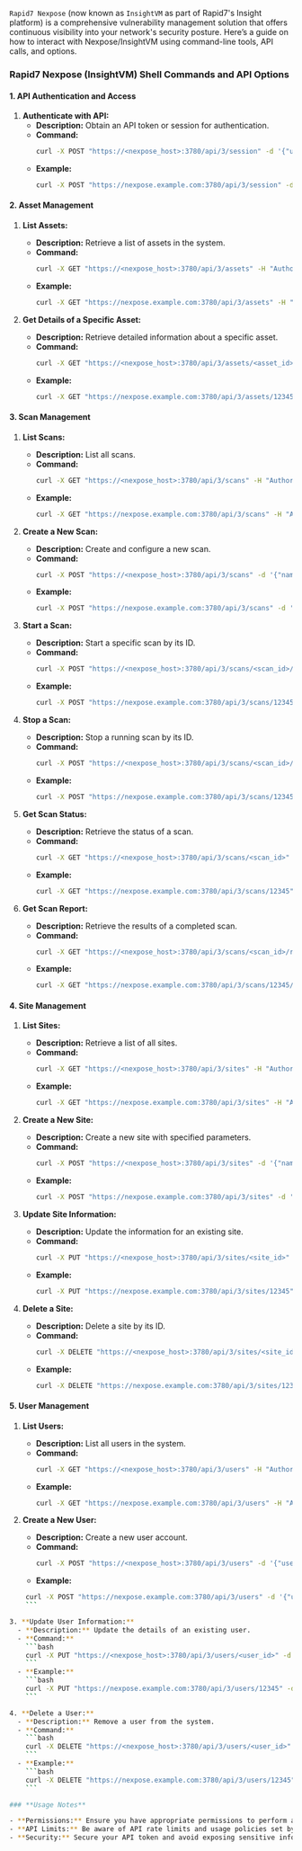 `Rapid7 Nexpose` (now known as `InsightVM` as part of Rapid7's Insight platform) is a comprehensive vulnerability management solution that offers continuous visibility into your network's security posture. Here’s a guide on how to interact with Nexpose/InsightVM using command-line tools, API calls, and options.

### **Rapid7 Nexpose (InsightVM) Shell Commands and API Options**

#### **1. API Authentication and Access**

1. **Authenticate with API:**
   - **Description:** Obtain an API token or session for authentication.
   - **Command:**
     ```bash
     curl -X POST "https://<nexpose_host>:3780/api/3/session" -d '{"username":"<username>","password":"<password>"}' -H "Content-Type: application/json"
     ```
   - **Example:**
     ```bash
     curl -X POST "https://nexpose.example.com:3780/api/3/session" -d '{"username":"admin","password":"password"}' -H "Content-Type: application/json"
     ```

#### **2. Asset Management**

1. **List Assets:**
   - **Description:** Retrieve a list of assets in the system.
   - **Command:**
     ```bash
     curl -X GET "https://<nexpose_host>:3780/api/3/assets" -H "Authorization: Bearer <api_token>"
     ```
   - **Example:**
     ```bash
     curl -X GET "https://nexpose.example.com:3780/api/3/assets" -H "Authorization: Bearer <your_api_token>"
     ```

2. **Get Details of a Specific Asset:**
   - **Description:** Retrieve detailed information about a specific asset.
   - **Command:**
     ```bash
     curl -X GET "https://<nexpose_host>:3780/api/3/assets/<asset_id>" -H "Authorization: Bearer <api_token>"
     ```
   - **Example:**
     ```bash
     curl -X GET "https://nexpose.example.com:3780/api/3/assets/12345" -H "Authorization: Bearer <your_api_token>"
     ```

#### **3. Scan Management**

1. **List Scans:**
   - **Description:** List all scans.
   - **Command:**
     ```bash
     curl -X GET "https://<nexpose_host>:3780/api/3/scans" -H "Authorization: Bearer <api_token>"
     ```
   - **Example:**
     ```bash
     curl -X GET "https://nexpose.example.com:3780/api/3/scans" -H "Authorization: Bearer <your_api_token>"
     ```

2. **Create a New Scan:**
   - **Description:** Create and configure a new scan.
   - **Command:**
     ```bash
     curl -X POST "https://<nexpose_host>:3780/api/3/scans" -d '{"name":"<scan_name>","site_id":"<site_id>","scan_template_id":"<template_id>","assets":["<asset_id>"]}' -H "Authorization: Bearer <api_token>" -H "Content-Type: application/json"
     ```
   - **Example:**
     ```bash
     curl -X POST "https://nexpose.example.com:3780/api/3/scans" -d '{"name":"New Scan","site_id":"1","scan_template_id":"basic","assets":["12345"]}' -H "Authorization: Bearer <your_api_token>" -H "Content-Type: application/json"
     ```

3. **Start a Scan:**
   - **Description:** Start a specific scan by its ID.
   - **Command:**
     ```bash
     curl -X POST "https://<nexpose_host>:3780/api/3/scans/<scan_id>/launch" -H "Authorization: Bearer <api_token>"
     ```
   - **Example:**
     ```bash
     curl -X POST "https://nexpose.example.com:3780/api/3/scans/12345/launch" -H "Authorization: Bearer <your_api_token>"
     ```

4. **Stop a Scan:**
   - **Description:** Stop a running scan by its ID.
   - **Command:**
     ```bash
     curl -X POST "https://<nexpose_host>:3780/api/3/scans/<scan_id>/cancel" -H "Authorization: Bearer <api_token>"
     ```
   - **Example:**
     ```bash
     curl -X POST "https://nexpose.example.com:3780/api/3/scans/12345/cancel" -H "Authorization: Bearer <your_api_token>"
     ```

5. **Get Scan Status:**
   - **Description:** Retrieve the status of a scan.
   - **Command:**
     ```bash
     curl -X GET "https://<nexpose_host>:3780/api/3/scans/<scan_id>" -H "Authorization: Bearer <api_token>"
     ```
   - **Example:**
     ```bash
     curl -X GET "https://nexpose.example.com:3780/api/3/scans/12345" -H "Authorization: Bearer <your_api_token>"
     ```

6. **Get Scan Report:**
   - **Description:** Retrieve the results of a completed scan.
   - **Command:**
     ```bash
     curl -X GET "https://<nexpose_host>:3780/api/3/scans/<scan_id>/report" -H "Authorization: Bearer <api_token>"
     ```
   - **Example:**
     ```bash
     curl -X GET "https://nexpose.example.com:3780/api/3/scans/12345/report" -H "Authorization: Bearer <your_api_token>"
     ```

#### **4. Site Management**

1. **List Sites:**
   - **Description:** Retrieve a list of all sites.
   - **Command:**
     ```bash
     curl -X GET "https://<nexpose_host>:3780/api/3/sites" -H "Authorization: Bearer <api_token>"
     ```
   - **Example:**
     ```bash
     curl -X GET "https://nexpose.example.com:3780/api/3/sites" -H "Authorization: Bearer <your_api_token>"
     ```

2. **Create a New Site:**
   - **Description:** Create a new site with specified parameters.
   - **Command:**
     ```bash
     curl -X POST "https://<nexpose_host>:3780/api/3/sites" -d '{"name":"<site_name>","description":"<description>","assets":["<asset_id>"]}' -H "Authorization: Bearer <api_token>" -H "Content-Type: application/json"
     ```
   - **Example:**
     ```bash
     curl -X POST "https://nexpose.example.com:3780/api/3/sites" -d '{"name":"New Site","description":"Site for testing","assets":["12345"]}' -H "Authorization: Bearer <your_api_token>" -H "Content-Type: application/json"
     ```

3. **Update Site Information:**
   - **Description:** Update the information for an existing site.
   - **Command:**
     ```bash
     curl -X PUT "https://<nexpose_host>:3780/api/3/sites/<site_id>" -d '{"name":"<new_name>","description":"<new_description>"}' -H "Authorization: Bearer <api_token>" -H "Content-Type: application/json"
     ```
   - **Example:**
     ```bash
     curl -X PUT "https://nexpose.example.com:3780/api/3/sites/12345" -d '{"name":"Updated Site","description":"Updated description"}' -H "Authorization: Bearer <your_api_token>" -H "Content-Type: application/json"
     ```

4. **Delete a Site:**
   - **Description:** Delete a site by its ID.
   - **Command:**
     ```bash
     curl -X DELETE "https://<nexpose_host>:3780/api/3/sites/<site_id>" -H "Authorization: Bearer <api_token>"
     ```
   - **Example:**
     ```bash
     curl -X DELETE "https://nexpose.example.com:3780/api/3/sites/12345" -H "Authorization: Bearer <your_api_token>"
     ```

#### **5. User Management**

1. **List Users:**
   - **Description:** List all users in the system.
   - **Command:**
     ```bash
     curl -X GET "https://<nexpose_host>:3780/api/3/users" -H "Authorization: Bearer <api_token>"
     ```
   - **Example:**
     ```bash
     curl -X GET "https://nexpose.example.com:3780/api/3/users" -H "Authorization: Bearer <your_api_token>"
     ```

2. **Create a New User:**
   - **Description:** Create a new user account.
   - **Command:**
     ```bash
     curl -X POST "https://<nexpose_host>:3780/api/3/users" -d '{"username":"<username>","password":"<password>","email":"<email>"}' -H "Authorization: Bearer <api_token>" -H "Content-Type: application/json"
     ```
   - **Example:**
    

 ```bash
     curl -X POST "https://nexpose.example.com:3780/api/3/users" -d '{"username":"newuser","password":"password","email":"newuser@example.com"}' -H "Authorization: Bearer <your_api_token>" -H "Content-Type: application/json"
     ```

3. **Update User Information:**
   - **Description:** Update the details of an existing user.
   - **Command:**
     ```bash
     curl -X PUT "https://<nexpose_host>:3780/api/3/users/<user_id>" -d '{"email":"<new_email>"}' -H "Authorization: Bearer <api_token>" -H "Content-Type: application/json"
     ```
   - **Example:**
     ```bash
     curl -X PUT "https://nexpose.example.com:3780/api/3/users/12345" -d '{"email":"updatedemail@example.com"}' -H "Authorization: Bearer <your_api_token>" -H "Content-Type: application/json"
     ```

4. **Delete a User:**
   - **Description:** Remove a user from the system.
   - **Command:**
     ```bash
     curl -X DELETE "https://<nexpose_host>:3780/api/3/users/<user_id>" -H "Authorization: Bearer <api_token>"
     ```
   - **Example:**
     ```bash
     curl -X DELETE "https://nexpose.example.com:3780/api/3/users/12345" -H "Authorization: Bearer <your_api_token>"
     ```

### **Usage Notes**

- **Permissions:** Ensure you have appropriate permissions to perform actions like creating, updating, or deleting assets and users.
- **API Limits:** Be aware of API rate limits and usage policies set by your Nexpose/InsightVM instance.
- **Security:** Secure your API token and avoid exposing sensitive information in public scripts or logs.